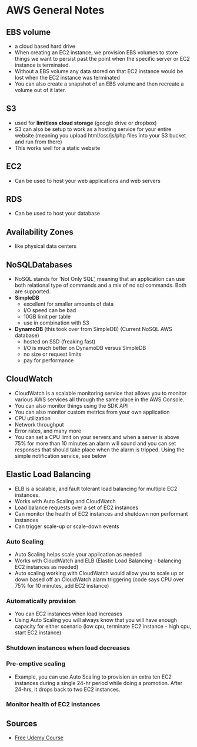 # AWS General Notes

## **EBS volume**
* a cloud based hard drive
* When creating an EC2 instance, we provision EBS volumes to store things we want to persist past the point when the specific server or EC2 instance is terminated. 
* Without a EBS volume any data stored on that EC2 instance would be lost when the EC2 instance was terminated 
* You can also create a snapshot of an EBS volume and then recreate a volume out of it later. 

## **S3**
* used for **limitless cloud storage** (google drive or dropbox)
* S3 can also be setup to work as a hosting service for your entire website (meaning you upload html/css/js/php files into your S3 bucket and run from there) 
* This works well for a static website

## **EC2** 
* Can be used to host your web applications and web servers

## **RDS**
* Can be used to host your database

## **Availability Zones**
* like physical data centers

## **NoSQLDatabases**
* NoSQL stands for ‘Not Only SQL’, meaning that an application can use both relational type of commands and a mix of no sql commands. Both are supported.
* **SimpleDB**
  * excellent for smaller amounts of data 
  * I/O speed can be bad 
  * 10GB limit per table 
  * use in combination with S3
* **DynamoDB** (this took over from SimpleDB) (Current NoSQL AWS database) 
  * hosted on SSD (freaking fast) 
  * I/O is much better on DynamoDB versus SimpleDB 
  * no size or request limits 
  * pay for performance 
    
## **CloudWatch**
* CloudWatch is a scalable monitoring service that allows you to monitor various AWS services all through the same place in the AWS Console.
* You can also monitor things using the SDK API 
* You can also monitor custom metrics from your own application 
* CPU utilization 
* Network throughput 
* Error rates, and many more 
* You can set a CPU limit on your servers and when a server is above 75% for more than 10 minutes an alarm will sound and you can set responses that should take place when the alarm is tripped. Using the simple notification service, see below 
  
## **Elastic Load Balancing**
* ELB is a scalable, and fault tolerant load balancing for multiple EC2 instances.
* Works with Auto Scaling and CloudWatch 
* Load balance requests over a set of EC2 instances 
* Can monitor the health of EC2 instances and shutdown non performant instances 
* Can trigger scale-up or scale-down events 
### **Auto Scaling**
* Auto Scaling helps scale your application as needed
* Works with CloudWatch and ELB (Elastic Load Balancing - balancing EC2 instances as needed) 
* Auto scaling working with CloudWatch would allow you to scale up or down based off an CloudWatch alarm triggering (code says CPU over 75% for 10 minutes, add EC2 instance) 
### **Automatically provision**
* You can EC2 instances when load increases
* Using Auto Scaling you will always know that you will have enough capacity for either scenario (low cpu, terminate EC2 instance - high cpu, start EC2 instance) 
### Shutdown instances when load decreases
### **Pre-emptive scaling**
* Example, you can use Auto Scaling to provision an extra ten EC2 instances during a single 24-hr period while doing a promotion. After 24-hrs, it drops back to two EC2 instances. 
### **Monitor health of EC2 instances**

## **Sources**
* [Free Udemy Course](https://www.udemy.com/aws-step-functions/learn/v4/content)
